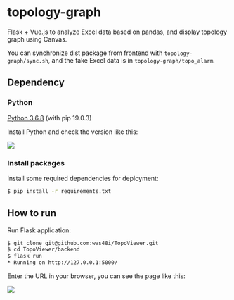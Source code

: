 # topology-graph
Flask + Vue.js to analyze Excel data based on pandas, and display topology graph using Canvas.

You can synchronize dist package from frontend with `topology-graph/sync.sh`, and the fake Excel data is in `topology-graph/topo_alarm`.
## Dependency
### Python
[Python 3.6.8](https://www.python.org/downloads/release/python-368/) (with pip 19.0.3)

Install Python and check the version like this:

![](https://raw.githubusercontent.com/was48i/mPOST/master/topology-graph/00.png)
### Install packages
Install some required dependencies for deployment:
```bash
$ pip install -r requirements.txt
```
## How to run
Run Flask application:
```bash
$ git clone git@github.com:was48i/TopoViewer.git
$ cd TopoViewer/backend
$ flask run
* Running on http://127.0.0.1:5000/
```
Enter the URL in your browser, you can see the page like this:

![](https://raw.githubusercontent.com/was48i/mPOST/master/topology-graph/01.png)
